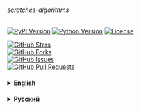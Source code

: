 ###### scratches-algorithms

[![PyPI Version](https://img.shields.io/pypi/v/scratches-algorithms?color=success)](https://pypi.org/project/scratches-algorithms/)
[![Python Version](https://img.shields.io/pypi/pyversions/scratches-algorithms?color=informational)](https://www.python.org/)
[![License](https://img.shields.io/pypi/l/scratches-algorithms?color=red)](https://github.com/notjik/scratches-algorithms/blob/master/LICENSE.md)

[![GitHub Stars](https://img.shields.io/github/stars/notjik/scratches-algorithms?style=social)](https://github.com/notjik/scratches-algorithms/stargazers) \
[![GitHub Forks](https://img.shields.io/github/forks/notjik/scratches-algorithms?style=social)](https://github.com/notjik/scratches-algorithms/network/members) \
[![GitHub Issues](https://img.shields.io/github/issues/notjik/scratches-algorithms?style=social)](https://github.com/notjik/scratches-algorithms/issues) \
[![GitHub Pull Requests](https://img.shields.io/github/issues-pr/notjik/scratches-algorithms?style=social)](https://github.com/notjik/scratches-algorithms/pulls)
<br>
<details style="margin-top: 20px;"><summary> 
<strong>English</strong>
</summary>

<div style="margin-top: 20px; margin-bottom: 30px;">

**Scratches Algorithms** – this package is a Python client library with classic sorting and search algorithms and simple
utilities for working with numbers, number systems and code performance control.

You can find the source code on **[GitHub](https://github.com/notjik/scratches-algorithms)**.

## Installation

Install the current version from **[PyPI](https://pypi.org/project/scratches-algorithms/)**:

```shell
pip install scratches-algorithms
```

## Structure
> + [algorithms](https://github.com/notjik/scratches-algorithms/blob/master/src/scratches_algorithms/algorithms.py)
>   + Sort
>     + bubble
>     + shaker
>     + insertion
>     + selection
>     + counting
>     + merge
>     + quick
>   + Find
>     + linear
>     + binary
> + [utils](https://github.com/notjik/scratches-algorithms/blob/master/src/scratches_algorithms/utils.py)
>   + NumbersProperties
>     + divisors
>     + count_divisors
>     + fibonacci
>     + is_prime
>     + is_square
>   + NumeralSystem
>     + to_base
>   + PerformanceTracking
>     + \_\_init__
>     + \_\_del__
>     + func_timer

</div>

</details>

<details style="margin-top: 20px;"><summary> 
<strong>Русский</strong>
</summary>

<div style="margin-top: 20px; margin-bottom: 30px;">

**Scratch Algorithms** – это пакет, который представляет собой клиентскую библиотеку Python с классическими алгоритмами
сортировки и поиска и простыми утилитами для работы с числами, системами счисления и контроля производительности кода.

Вы можете найти исходный код на **[Github](https://github.com/notjik/scratches-algorithms)**.

## Установка

Установить текущую версию с **[PyPI](https://pypi.org/project/scratches-algorithms/)**:

```shell
pip install scratch-algorithms
```

## Структура
> + [algorithms](https://github.com/notjik/scratches-algorithms/blob/master/src/scratches_algorithms/algorithms.py)
>   + Sort
>     + bubble
>     + shaker
>     + insertion
>     + selection
>     + counting
>     + merge
>     + quick
>   + Find
>     + linear
>     + binary
> + [utils](https://github.com/notjik/scratches-algorithms/blob/master/src/scratches_algorithms/utils.py)
>   + NumbersProperties
>     + divisors
>     + fibonacci
>     + is_prime
>     + is_square
>   + NumeralSystem
>     + to_base
>   + PerformanceTracking
>     + \_\_init__
>     + \_\_del__
>     + func_timer

</div>

</details>